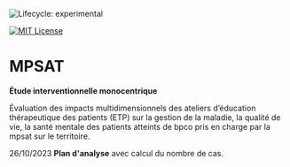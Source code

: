 <!-- badges: start -->
![Lifecycle: experimental](https://img.shields.io/badge/lifecycle-experimental-orange.svg)

[![MIT License](https://img.shields.io/badge/License-MIT-green.svg)](https://choosealicense.com/licenses/mit/)
<!-- badges: end -->

# MPSAT

**Étude interventionnelle monocentrique**

Évaluation des impacts multidimensionnels des ateliers d’éducation
thérapeutique des patients (ETP) sur la gestion de la maladie, la qualité
de vie, la santé mentale des patients atteints de bpco pris en charge par
la mpsat sur le territoire.

26/10/2023 **Plan d'analyse** avec calcul du nombre de cas.


